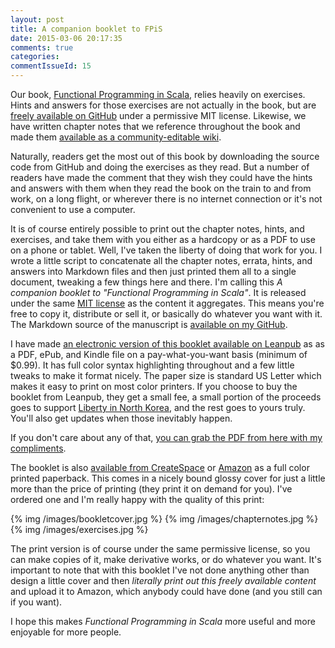 ```yaml
---
layout: post
title: A companion booklet to FPiS
date: 2015-03-06 20:17:35
comments: true
categories: 
commentIssueId: 15
---
```


Our book, [Functional Programming in Scala](http://manning.com/bjarnason), relies heavily on exercises. Hints and answers for those exercises are not actually in the book, but are [freely available on GitHub](http://github.com/fpinscala/fpinscala) under a permissive MIT license. Likewise, we have written chapter notes that we reference throughout the book and made them [available as a community-editable wiki](http://github.com/fpinscala/fpinscala/wiki).

Naturally, readers get the most out of this book by downloading the source code from GitHub and doing the exercises as they read. But a number of readers have made the comment that they wish they could have the hints and answers with them when they read the book on the train to and from work, on a long flight, or wherever there is no internet connection or it's not convenient to use a computer.

It is of course entirely possible to print out the chapter notes, hints, and exercises, and take them with you either as a hardcopy or as a PDF to use on a phone or tablet. Well, I've taken the liberty of doing that work for you. I wrote a little script to concatenate all the chapter notes, errata, hints, and answers into Markdown files and then just printed them all to a single document, tweaking a few things here and there. I'm calling this _A companion booklet to "Functional Programming in Scala"_. It is released under the same [MIT license](https://github.com/fpinscala/fpinscala/blob/master/LICENSE) as the content it aggregates. This means you're free to copy it, distribute or sell it, or basically do whatever you want with it. The Markdown source of the manuscript is [available on my GitHub](https://github.com/runarorama/fpiscompanion).

I have made [an electronic version of this booklet available on Leanpub](https://leanpub.com/fpinscalacompanion) as as a PDF, ePub, and Kindle file on a pay-what-you-want basis (minimum of $0.99). It has full color syntax highlighting throughout and a few little tweaks to make it format nicely. The paper size is standard US Letter which makes it easy to print on most color printers. If you choose to buy the booklet from Leanpub, they get a small fee, a small portion of the proceeds goes to support [Liberty in North Korea](http://www.libertyinnorthkorea.org/), and the rest goes to yours truly. You'll also get updates when those inevitably happen.

If you don't care about any of that, [you can grab the PDF from here with my compliments](/assets/fpiscompanion.pdf).

The booklet is also [available from CreateSpace](https://www.createspace.com/5325404) or [Amazon](http://www.amazon.com/companion-booklet-Functional-Programming-Scala/dp/1508537569) as a full color printed paperback. This comes in a nicely bound glossy cover for just a little more than the price of printing (they print it on demand for you). I've ordered one and I'm really happy with the quality of this print:

{% img /images/bookletcover.jpg %}
{% img /images/chapternotes.jpg %}
{% img /images/exercises.jpg %}

The print version is of course under the same permissive license, so you can make copies of it, make derivative works, or do whatever you want. It's important to note that with this booklet I've not done anything other than design a little cover and then _literally print out this freely available content_ and upload it to Amazon, which anybody could have done (and you still can if you want).

I hope this makes _Functional Programming in Scala_ more useful and more enjoyable for more people.

